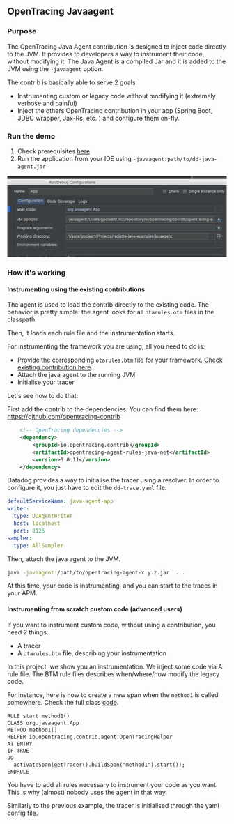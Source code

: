 ## OpenTracing Javaagent
### Purpose

The OpenTracing Java Agent contribution is designed to inject code directly to the JVM.
It provides to developers a way to instrument their code, without modifying it.
The Java Agent is a compiled Jar and it is added to the JVM using the `-javaagent` option.

The contrib is basically able to serve 2 goals:
- Instrumenting custom or legacy code without modifying it (extremely verbose and painful)
- Inject the others OpenTracing contribution in your app (Spring Boot, JDBC wrapper, Jax-Rs, etc. )
and configure them on-fly. 

### Run the demo

1. Check prerequisites [here](../../../raclette-java-examples/README.md)
2. Run the application from your IDE using `-javaagent:path/to/dd-java-agent.jar`

![](java-agent-ide.png)

### How it's working

#### Instrumenting using the existing contributions
The agent is used to load the contrib directly to the existing code. The behavior is 
pretty simple: the agent looks for all `otarules.otm` files in the classpath.

Then, it loads each rule file and the instrumentation starts.

For instrumenting the framework you are using, all you need to do is:
* Provide the corresponding `otarules.btm` file for your framework. [Check existing contribution here](https://github.com/opentracing-contrib).
* Attach the java agent to the running JVM
* Initialise your tracer

Let's see how to do that:

First add the contrib to the dependencies.
You can find them here: https://github.com/opentracing-contrib

```xml
    <!-- OpenTracing dependencies -->
    <dependency>
        <groupId>io.opentracing.contrib</groupId>
        <artifactId>opentracing-agent-rules-java-net</artifactId>
        <version>0.0.11</version>
    </dependency> 
```

Datadog provides a way to initialise the tracer using a resolver. 
In order to configure it, you just have to edit the `dd-trace.yaml` file.

```yaml
defaultServiceName: java-agent-app
writer:
  type: DDAgentWriter
  host: localhost
  port: 8126
sampler:
  type: AllSampler
```

Then, attach the java agent to the JVM.

```bash
java -javaagent:/path/to/opentracing-agent-x.y.z.jar  ...
```

At this time, your code is instrumenting, and you can start to the traces in your APM.

#### Instrumenting from scratch custom code (advanced users)

If you want to instrument custom code, without using a contribution, you need 2 things:
* A tracer
* A `otarules.btm` file, describing your instrumentation

In this project, we show you an instrumentation. We inject some code via A rule file. 
The BTM rule files describes when/where/how modify the legacy code.

For instance, here is how to create a new span when the `method1` is called somewhere.
Check the full class [code](src/main/java/org/javaagent/App.java).

```btm
RULE start method1()
CLASS org.javaagent.App
METHOD method1()
HELPER io.opentracing.contrib.agent.OpenTracingHelper
AT ENTRY
IF TRUE
DO
  activateSpan(getTracer().buildSpan("method1").start());
ENDRULE
```

You have to add all rules necessary to instrument your code as you want. 
This is why (almost) nobody uses the agent in that way.
 
Similarly to the previous example, the tracer is initialised through the yaml config file.
